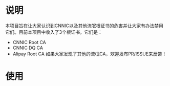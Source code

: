 # 说明
本项目旨在让大家认识到CNNIC以及其他流氓根证书的危害并让大家有办法禁用它们。目前本项目中收入了3个根证书。它们是：
+ CNNIC Root CA
+ CNNIC DQ CA
+ Alipay Root CA
如果大家发现了其他的流氓CA，欢迎发布PR/ISSUE来反馈！

# 使用


